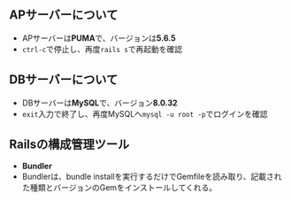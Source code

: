 ## APサーバーについて  

- APサーバーは**PUMA**で、バージョンは**5.6.5**  
- `ctrl-c`で停止し、再度`rails s`で再起動を確認  

## DBサーバーについて  

- DBサーバーは**MySQL**で、バージョン**8.0.32**  
- `exit`入力で終了し、再度MySQLへ`mysql -u root -p`でログインを確認  


## Railsの構成管理ツール  

- **Bundler**  
- Bundlerは、bundle installを実行するだけでGemfileを読み取り、記載された種類とバージョンのGemをインストールしてくれる。

